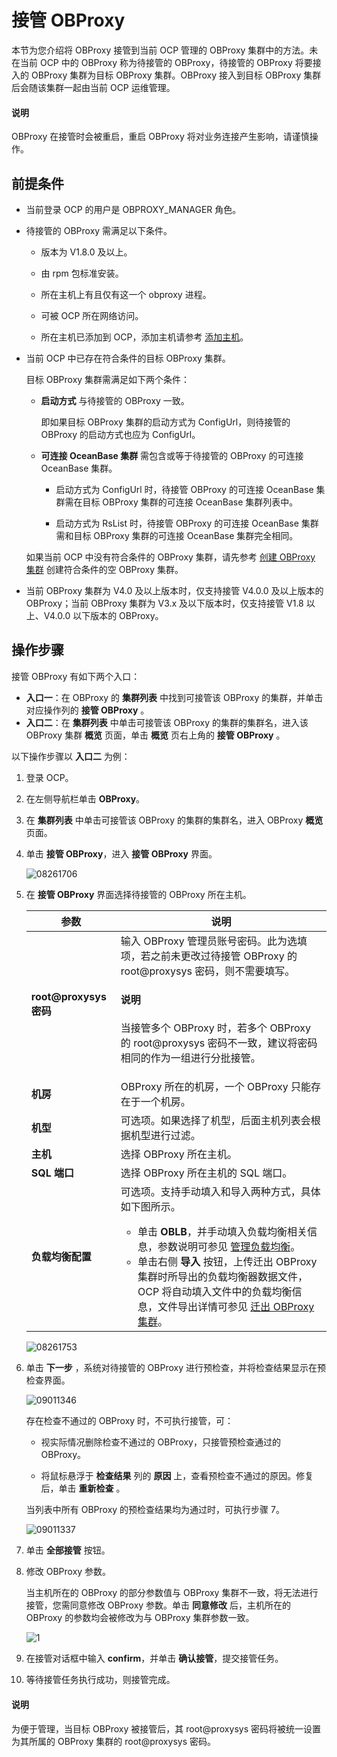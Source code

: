 # 接管 OBProxy

本节为您介绍将 OBProxy 接管到当前 OCP 管理的 OBProxy 集群中的方法。未在当前 OCP 中的 OBProxy 称为待接管的 OBProxy，待接管的 OBProxy 将要接入的 OBProxy 集群为目标 OBProxy 集群。OBProxy 接入到目标 OBProxy 集群后会随该集群一起由当前 OCP 运维管理。

<main id="explain" type='alert'>
<h4>说明</h4>
<p>OBProxy 在接管时会被重启，重启 OBProxy 将对业务连接产生影响，请谨慎操作。</p>
</main>

## 前提条件

* 当前登录 OCP 的用户是 OBPROXY_MANAGER 角色。

* 待接管的 OBProxy 需满足以下条件。

  * 版本为 V1.8.0 及以上。

  * 由 rpm 包标准安装。

  * 所在主机上有且仅有这一个 obproxy 进程。

  * 可被 OCP 所在网络访问。

  * 所在主机已添加到 OCP，添加主机请参考 [添加主机](../../850.host-features/200.add-a-host.md)。

* 当前 OCP 中已存在符合条件的目标 OBProxy 集群。

  目标 OBProxy 集群需满足如下两个条件：

  * **启动方式** 与待接管的 OBProxy 一致。

    即如果目标 OBProxy 集群的启动方式为 ConfigUrl，则待接管的 OBProxy 的启动方式也应为 ConfigUrl。

  * **可连接 OceanBase 集群** 需包含或等于待接管的 OBProxy 的可连接 OceanBase 集群。

    * 启动方式为 ConfigUrl 时，待接管 OBProxy 的可连接 OceanBase 集群需在目标 OBProxy 集群的可连接 OceanBase 集群列表中。

    * 启动方式为 RsList 时，待接管 OBProxy 的可连接 OceanBase 集群需和目标 OBProxy 集群的可连接 OceanBase 集群完全相同。

  如果当前 OCP 中没有符合条件的 OBProxy 集群，请先参考 [创建 OBProxy 集群](../../500.quickstart/800.quickstart-create-an-obproxy-cluster.md) 创建符合条件的空 OBProxy 集群。

* 当前 OBProxy 集群为 V4.0 及以上版本时，仅支持接管 V4.0.0 及以上版本的 OBProxy；当前 OBProxy 集群为 V3.x 及以下版本时，仅支持接管 V1.8 以上、V4.0.0 以下版本的 OBProxy。
  
## 操作步骤

接管 OBProxy 有如下两个入口：

* **入口一**：在 OBProxy 的 **集群列表** 中找到可接管该 OBProxy 的集群，并单击对应操作列的 **接管 OBProxy** 。
* **入口二**：在 **集群列表** 中单击可接管该 OBProxy 的集群的集群名，进入该 OBProxy 集群 **概览** 页面，单击 **概览** 页右上角的 **接管 OBProxy** 。

以下操作步骤以 **入口二** 为例：

1. 登录 OCP。

2. 在左侧导航栏单击 **OBProxy**。

3. 在 **集群列表** 中单击可接管该 OBProxy 的集群的集群名，进入 OBProxy **概览** 页面。

4. 单击 **接管 OBProxy**，进入 **接管 OBProxy** 界面。

     ![08261706](https://obbusiness-private.oss-cn-shanghai.aliyuncs.com/doc/img/ocp/421/%E6%8E%A5%E7%AE%A1obproxy-1.png)

5. 在 **接管 OBProxy** 界面选择待接管的 OBProxy 所在主机。

    | 参数  |    说明   |
    |---------------|--------------|
    | **root@proxysys 密码**  | 输入 OBProxy 管理员账号密码。此为选填项，若之前未更改过待接管 OBProxy 的 root@proxysys 密码，则不需要填写。<main id="explain" type='alert'><h4>说明</h4><p>当接管多个 OBProxy 时，若多个 OBProxy 的 root@proxysys 密码不一致，建议将密码相同的作为一组进行分批接管。</p></main>  |
    | **机房**     | OBProxy 所在的机房，一个 OBProxy 只能存在于一个机房。  |
    | **机型**    | 可选项。如果选择了机型，后面主机列表会根据机型进行过滤。   |
    | **主机** | 选择 OBProxy 所在主机。|
    | **SQL 端口** | 选择 OBProxy 所在主机的 SQL 端口。 |
    | **负载均衡配置** | 可选项。支持手动填入和导入两种方式，具体如下图所示。<ul><li>单击 **OBLB**，并手动填入负载均衡相关信息，参数说明可参见 [管理负载均衡](../300.manage-a-obproxy-cluster/300.manage-load-balancing.md)。</li><li>单击右侧 **导入** 按钮，上传迁出 OBProxy 集群时所导出的负载均衡器数据文件，OCP 将自动填入文件中的负载均衡信息，文件导出详情可参见 [迁出 OBProxy 集群](../300.manage-a-obproxy-cluster/450.move-out-a-obproxy-cluster.md)。</li></ul> |

   ![08261753](https://obbusiness-private.oss-cn-shanghai.aliyuncs.com/doc/img/ocp/422/%E6%8E%A5%E7%AE%A1obproxy%E6%96%B0.png)

6. 单击 **下一步** ，系统对待接管的 OBProxy 进行预检查，并将检查结果显示在预检查界面。

   ![09011346](https://obbusiness-private.oss-cn-shanghai.aliyuncs.com/doc/img/ocp/422/%E9%A2%84%E6%A3%80%E6%9F%A5%E4%B8%8D%E9%80%9A%E8%BF%87%E5%8E%9F.png)

   存在检查不通过的 OBProxy 时，不可执行接管，可：

   * 视实际情况删除检查不通过的 OBProxy，只接管预检查通过的 OBProxy。

   * 将鼠标悬浮于 **检查结果** 列的 **原因** 上，查看预检查不通过的原因。修复后，单击 **重新检查** 。

   当列表中所有 OBProxy 的预检查结果均为通过时，可执行步骤 7。

   ![09011337](https://obbusiness-private.oss-cn-shanghai.aliyuncs.com/doc/img/ocp/422/%E9%A2%84%E6%A3%80%E6%9F%A5%E9%80%9A%E8%BF%87.png)

7. 单击 **全部接管** 按钮。

8. 修改 OBProxy 参数。

   当主机所在的 OBProxy 的部分参数值与 OBProxy 集群不一致，将无法进行接管，您需同意修改 OBProxy 参数。单击 **同意修改** 后，主机所在的 OBProxy 的参数均会被修改为与 OBProxy 集群参数一致。

   ![1](https://obbusiness-private.oss-cn-shanghai.aliyuncs.com/doc/img/ocp/422/%E4%BF%AE%E6%94%B9obproxy%E5%8F%82%E6%95%B0.png)

9. 在接管对话框中输入 **confirm**，并单击 **确认接管**，提交接管任务。

10. 等待接管任务执行成功，则接管完成。

   <main id="explain" type='alert'>
   <h4>说明</h4>
   <p>为便于管理，当目标 OBProxy 被接管后，其 root@proxysys 密码将被统一设置为其所属的 OBProxy 集群的 root@proxysys 密码。</p>
   </main>
